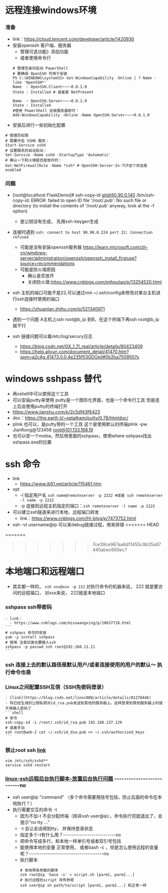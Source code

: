 # 远程连接windows环境
### 准备
- link：https://cloud.tencent.com/developer/article/1420930
- 安装openssh 客户端、服务器
    - 管理可选功能》添加功能
    - 或者使用命令行
    ```
    # 管理员身份启动 PowerShell
    # 要确保 OpenSSH 可用于安装
    PS C:\WINDOWS\system32> Get-WindowsCapability -Online | ? Name -like 'OpenSSH*'
    Name  : OpenSSH.Client~~~~0.0.1.0
    State : Installed # 或者是 NotPresent
    
    Name  : OpenSSH.Server~~~~0.0.1.0
    State : Installed
    #使用 PowerShell 安装服务器即可：
    Add-WindowsCapability -Online -Name OpenSSH.Server~~~~0.0.1.0
    ```
- 安装后进行一些初始化配置
```
# 管理员权限
# 需要开启 SSHD 服务：
Start-Service sshd
# 设置服务的自动启动：
Set-Service -Name sshd -StartupType 'Automatic'
# 确认一下防火墙是否是放开的：
Get-NetFirewallRule -Name *ssh* # OpenSSH-Server-In-TCP这个状态是 enabled
```

### 问题
- [root@localhost FlaskDemo]# ssh-copy-id git@90.90.0.140
/bin/ssh-copy-id: ERROR: failed to open ID file '/root/.pub': No such file or directory
        (to install the contents of '/root/.pub' anyway, look at the -f option)
    - 是公钥没有生成， 先用ssh-keygen生成
- 连接时遇到 `ssh: connect to host 90.90.0.224 port 22: Connection refused`
    - 可能是没有安装openssh服务器 https://learn.microsoft.com/zh-cn/windows-server/administration/openssh/openssh_install_firstuse?source=recommendations
    - 可能是防火墙原因
        - 确认是否放开    
        - 关闭防火墙:https://www.cnblogs.com/mihoutao/p/13254520.html

- ssh 主机的端口可能不是22,可以通过vim ~/.ssh/config来修改对某台主机进行ssh连接时使用的端口
    - https://zhuanlan.zhihu.com/p/521340971

- 遇到一个问题 A主机上ssh root@b_ip 到B，在这个终端下再ssh root@b_ip就不行

- ssh 链接问题可以看/etc/log/secury日志
    - https://blog.csdn.net/GX_1_11_real/article/details/80423409
    - https://help.aliyun.com/document_detail/41470.htm?spm=a2c4g.41473.0.0.4e235f53GDOpjl#0b2ba7509557s

# windows sshpass 替代
- 再xshell中可以使用这个工具
- 可以安装putty来使用 putty是一个图形化界面，也是一个命令行工具 但是连上后会使用putty的终端打开
- https://www.jianshu.com/p/2c5df43f6423
- doc：https://the.earth.li/~sgtatham/putty/0.78/htmldoc/
- plink 也可以，是putty带的一个工具 这个是使用默认的终端plink -pw JianKong@123456 root@101.133.168.19
- 也可以安一个moba，然后用里面的sshpass，使用where sshpass找出sshpass.exe的位置

# ssh 命令
- link
    - https://www.jb51.net/article/115461.htm
- opt
    - -l 指定用户名 `ssh name@remoteserver -p 2222 #或者 ssh remoteserver -l name -p 2222`
    - -p 连接到远程主机指定的端口：`ssh remoteserver -l name -p 2222`
- 可以建立ssh隧道来进行本地、远程端口转发
    - link：https://www.cnblogs.com/Hi-blog/p/7473752.html
- ssh -vt username@ip 可以来debug链接过程，用来排错
<<<<<<< HEAD

=======
>>>>>>> 7ce39ce967aa6d11455c9b35a67440abec660ec7
# 本地端口和远程端口
- 其实都一样的， `ssh xxx@xxx -p 222` 对执行命令的机器来说， 222 就是要访问的远程端口， 对xxx来说， 222就是本地端口

### sshpass ssh带密码
    - link：
      - https://www.cnblogs.com/misswangxing/p/10637718.html
    ```
    # sshpass 命令的安装
    yum -y install sshpass
    # 使用 注意后面也要输入ssh
    sshpass -p passwd ssh root@192.168.11.11
    ```
### ssh 连接上去的默认路径是默认用户/或者连接使用的用户的默认～ 执行命令也是
### Linux之间配置SSH互信（SSH免密码登录）
    - [link](https://blog.csdn.net/linxc008/article/details/81278446)
    - 将已经生成的公钥私钥对id_rsa.pub发送到其他的服务器上。这样登录到其他服务器上时就不用输入密码了
    ```shell
    # 命令
    ssh-copy-id -i /root/.ssh/id_rsa.pub 192.168.137.129 
    # 或者手动
    ssh root@web-2 cat ~/.ssh/id_dsa.pub >> ~/.ssh/authorized_keys
    ```
### 禁止root ssh [link](https://www.cnblogs.com/toughlife/p/5633510.html)
  ```
  vim /etc/ssh/sshd**
  service sshd restart
  ```
### [linux-ssh远程后台执行脚本-放置后台执行问题](https://www.cnblogs.com/vijayfly/p/6264744.html) --------------------------no
- ssh user@ip "command" （多个命令需要用括号包括，防止后面的命令在本地执行？）
- 执行需要交互的命令 -t
  - 因为不加-t 不会分配终端（除非ssh user@ip），命令执行完就退出了，会提示“no tty ...”
  - -t 会让会话得到tty， 并保持登录状态
  - 指定多个-t有什么用？--------------------------no
  - 把命令写成多行，和本地一样单引号或者双引号包括
  - 能使用本地的变量 正常使用， 或者bash -c ，但是怎么使用远程的变量呢？-------------------------------------no
  - 执行脚本
    ```shell
    # 本地带有参数的脚本
    ssh root@ip 'base -s' < script.sh [parm1, parm2...] 
    # 执行远程的script 并传参呢
    ssh user@ip sh path/to/script [parm1, parm2...] 和正常一样
    ```
